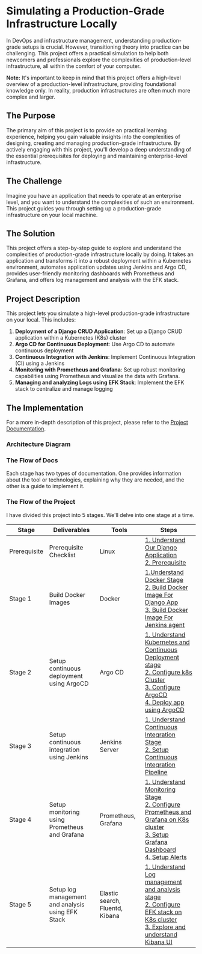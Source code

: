 # Simulating a Production-Grade Infrastructure Locally

In DevOps and infrastructure management, understanding production-grade setups is crucial. However, transitioning theory into practice can be challenging. This project offers a practical simulation to help both newcomers and professionals explore the complexities of production-level infrastructure, all within the comfort of your computer.

**Note:** It's important to keep in mind that this project offers a high-level overview of a production-level infrastructure, providing foundational knowledge only. In reality, production infrastructures are often much more complex and larger.

## **The Purpose**

The primary aim of this project is to provide an practical learning experience, helping you gain valuable insights into the complexities of designing, creating and managing production-grade infrastructure. By actively engaging with this project, you'll develop a deep understanding of the essential prerequisites for deploying and maintaining enterprise-level infrastructure.

## **The Challenge**

Imagine you have an application that needs to operate at an enterprise level, and you want to understand the complexities of such an environment. This project guides you through setting up a production-grade infrastructure on your local machine.

## **The Solution**

This project offers a step-by-step guide to explore and understand the complexities of production-grade infrastructure locally by doing. It takes an application and transforms it into a robust deployment within a Kubernetes environment, automates application updates using Jenkins and Argo CD, provides user-friendly monitoring dashboards with Prometheus and Grafana, and offers log management and analysis with the EFK stack.

## **Project Description**

This project lets you simulate a high-level production-grade infrastructure on your local. This includes:

1. **Deployment of a Django CRUD Application**: Set up a Django CRUD application within a Kubernetes (K8s) cluster
2. **Argo CD for Continuous Deployment**: Use Argo CD to automate continuous deployment
3. **Continuous Integration with Jenkins**: Implement Continuous Integration (CI) using a Jenkins
4. **Monitoring with Prometheus and Grafana**: Set up robust monitoring capabilities using Prometheus and visualize the data with Grafana.
5. **Managing and analyzing Logs using EFK Stack**: Implement the EFK stack to centralize and manage logging

## The Implementation

For a more in-depth description of this project, please refer to the [Project Documentation](./docs/README.md).

### Architecture Diagram
<!-- todo -->

### The Flow of Docs
Each stage has two types of documentation. One provides information about the tool or technologies, explaining why they are needed, and the other is a guide to implement it.

### The Flow of the Project

I have divided this project into 5 stages. We'll delve into one stage at a time.


| Stage        | Deliverables                                      | Tools                           | Steps                                                                                                                                                                                                                                                                                                                                                                                                               |
| ------------ | ------------------------------------------------- | ------------------------------- | ------------------------------------------------------------------------------------------------------------------------------------------------------------------------------------------------------------------------------------------------------------------------------------------------------------------------------------------------------------------------------------------------------------------- |
| Prerequisite | Prerequisite Checklist                                                 | Linux               | [1. Understand Our Django Application](./docs/00.%20Prerequisite/01-Understand-Our-Django-Application.md) <br> [2. Prerequisite](./docs/00.%20Prerequisite/README.md)                                                                                                                                                                                                                                               |
| Stage 1      | Build Docker Images                               | Docker                          | [1.Understand Docker Stage](./docs/01.%20Docker/README.md) <br> [2. Build Docker Image For Django App](./docs/01.%20Docker/01-Docker-Image-Django-App.md) <br> [3. Build Docker Image For Jenkins agent](./docs/01.%20Docker/02-Docker-Image-For-Jenkins-Agent.md)                                                                                                                                                  |
| Stage 2      | Setup continuous deployment using ArgoCD          | Argo CD                         | [1. Understand Kubernetes and Continuous Deployment stage](./docs/02.%20Kubernetes%20&%20ArgoCD/README.md) <br> [2. Configure k8s Cluster](./docs/02.%20Kubernetes%20&%20ArgoCD/01.%20Configure-k8s-cluster.md) <br> [3. Configure ArgoCD](./docs/02.%20Kubernetes%20&%20ArgoCD/02.%20Configure-argocd.md) <br> [4. Deploy app using ArgoCD](./docs/02.%20Kubernetes%20&%20ArgoCD/03.%20Deploy-app-using-argocd.md) |
| Stage 3      | Setup continuous integration using Jenkins        | Jenkins Server                  | [1. Understand Continuous Integration Stage](./docs/03.%20Jenkins/README.md) <br> [2. Setup Continuous Integration Pipeline](./docs/03.%20Jenkins/jenkins-setup-for-ci.md)                                                                                                                                                                                                                                          |
| Stage 4      | Setup monitoring using Prometheus and Grafana     | Prometheus, Grafana             | [1. Understand Monitoring Stage](./docs/04.%20Monitoring%20&%20Alerting/README.md) <br> [2. Configure Prometheus and Grafana on K8s cluster](./docs/04.%20Monitoring%20&%20Alerting/01.%20Install-Prometheus-Grafana.md) <br> [3. Setup Grafana Dashboard](./docs/04.%20Monitoring%20&%20Alerting/02-Setup-Grafana-Dashboards.md) <br> [4. Setup Alerts](./docs/04.%20Monitoring%20&%20Alerting/03-Setup-Alerts.md) |
| Stage 5      | Setup log management and analysis using EFK Stack | Elastic search, Fluentd, Kibana | [1. Understand Log management and analysis stage](./docs/05.%20EFK/README.md) <br> [2. Configure EFK stack on K8s cluster](./docs/05.%20EFK/01-Setup-EFK-Stack.md) <br> [3. Explore and understand Kibana UI](./docs/05.%20EFK/02-Explore-Kibana-UI.md)                                                                                                                                                             |
